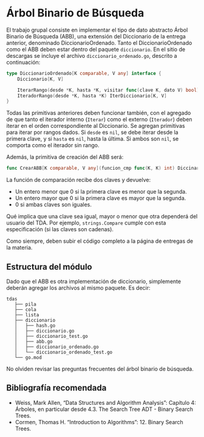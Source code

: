 # Árbol Binario de Búsqueda

El trabajo grupal consiste en implementar el tipo de dato abstracto Árbol Binario de Búsqueda (ABB), una extensión del Diccionario de la entrega anterior, denominado DiccionarioOrdenado. Tanto el DiccionarioOrdenado como el ABB deben estar dentro del paquete `diccionario`. En el sitio de descargas se incluye el archivo `diccionario_ordenado.go`, descrito a continuación:

```go
type DiccionarioOrdenado[K comparable, V any] interface {
    Diccionario[K, V]

    IterarRango(desde *K, hasta *K, visitar func(clave K, dato V) bool)
    IteradorRango(desde *K, hasta *K) IterDiccionario[K, V]
}
```

Todas las primitivas anteriores deben funcionar también, con el agregado de que tanto el iterador interno (`Iterar`) como el externo (`Iterador`) deben iterar en el orden correspondiente al Diccionario. Se agregan primitivas para iterar por rangos dados. Si `desde` es `nil`, se debe iterar desde la primera clave, y si `hasta` es `nil`, hasta la última. Si ambos son `nil`, se comporta como el iterador sin rango.

Además, la primitiva de creación del ABB será:

```go
func CrearABB[K comparable, V any](funcion_cmp func(K, K) int) DiccinarioOrdenado[K, V]
```

La función de comparación recibe dos claves y devuelve:
- Un entero menor que 0 si la primera clave es menor que la segunda.
- Un entero mayor que 0 si la primera clave es mayor que la segunda.
- 0 si ambas claves son iguales.

Qué implica que una clave sea igual, mayor o menor que otra dependerá del usuario del TDA. Por ejemplo, `strings.Compare` cumple con esta especificación (si las claves son cadenas).

Como siempre, deben subir el código completo a la página de entregas de la materia.

## Estructura del módulo

Dado que el ABB es otra implementación de diccionario, simplemente deberán agregar los archivos al mismo paquete. Es decir:

```
tdas
   ├── pila
   ├── cola
   ├── lista
   ├── diccionario
   │   ├── hash.go
   │   ├── diccionario.go
   │   ├── diccionario_test.go
   │   ├── abb.go
   │   ├── diccionario_ordenado.go
   │   └── diccionario_ordenado_test.go
   └── go.mod
```

No olviden revisar las preguntas frecuentes del árbol binario de búsqueda.

## Bibliografía recomendada

- Weiss, Mark Allen, “Data Structures and Algorithm Analysis”: Capítulo 4: Árboles, en particular desde 4.3. The Search Tree ADT - Binary Search Trees.
- Cormen, Thomas H. “Introduction to Algorithms”: 12. Binary Search Trees.